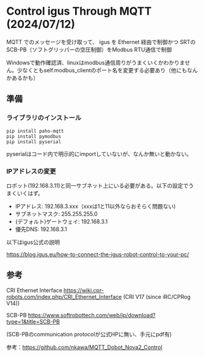 # Control igus Through MQTT (2024/07/12)

MQTT でのメッセージを受け取って、
igus を Ethernet 経由で制御かつ
SRTのSCB-PB（ソフトグリッパーの空圧制御）をModbus RTU通信で制御

Windowsで動作確認済、linuxはmodbus通信周りがうまくいくかわかりません。少なくともself.modbus_clientのポート名を変更する必要あり（他にもなんかあるかも）

## 準備
### ライブラリのインストール
```
pip install paho-mqtt
pip install pymodbus
pip install pyserial
```
pyserialはコード内で明示的にimportしていないが、なんか無いと動かない。

### IPアドレスの変更
ロボット(192.168.3.11)と同一サブネット上にいる必要がある。以下の設定でうまくいくはず。

* IPアドレス: 192.168.3.xxx（xxxは1と11以外ならおそらく問題ない)
* サブネットマスク: 255.255.255.0
* (デフォルト)ゲートウェイ: 192.168.3.1
* 優先DNS: 192.168.3.1

以下はigus公式の説明

https://blog.igus.eu/how-to-connect-the-igus-robot-control-to-your-pc/


## 参考

CRI Ethernet Interface
https://wiki.cpr-robots.com/index.php/CRI_Ethernet_Interface
(CRI V17 (since iRC/CPRog V14))

SCB-PB
https://www.softrobottech.com/web/jp/download?type=1&title=SCB-PB

(SCB-PBのcommunication protocolが公式HPに無い、手元にpdf有)


参考：https://github.com/nkawa/MQTT_Dobot_Nova2_Control
